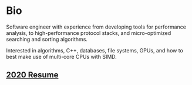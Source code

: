 # Bio
Software engineer with experience from developing tools for performance
analysis, to high-performance protocol stacks, and micro-optimized
searching and sorting algorithms.

Interested in algorithms, C++, databases, file systems, GPUs, and how
to best make use of multi-core CPUs with SIMD.

## [2020 Resume](https://eyepatchParrot.github.io/assets/vansandt-resume.pdf)
